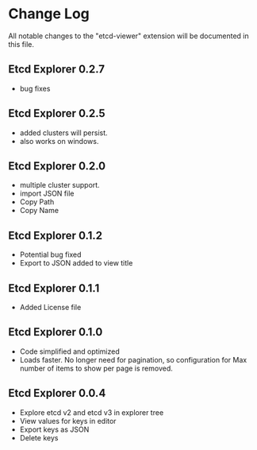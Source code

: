 # Change Log

All notable changes to the "etcd-viewer" extension will be documented in this file.

## Etcd Explorer 0.2.7
- bug fixes

## Etcd Explorer 0.2.5
- added clusters will persist.
- also works on windows.

## Etcd Explorer 0.2.0
- multiple cluster support.
- import JSON file
- Copy Path
- Copy Name

## Etcd Explorer 0.1.2
- Potential bug fixed
- Export to JSON added to view title 

## Etcd Explorer 0.1.1
- Added License file

## Etcd Explorer 0.1.0
- Code simplified and optimized
- Loads faster. No longer need for pagination, so configuration for Max number of items to show per page is removed.

## Etcd Explorer 0.0.4
- Explore etcd v2 and etcd v3 in explorer tree
- View values for keys in editor
- Export keys as JSON
- Delete keys 
